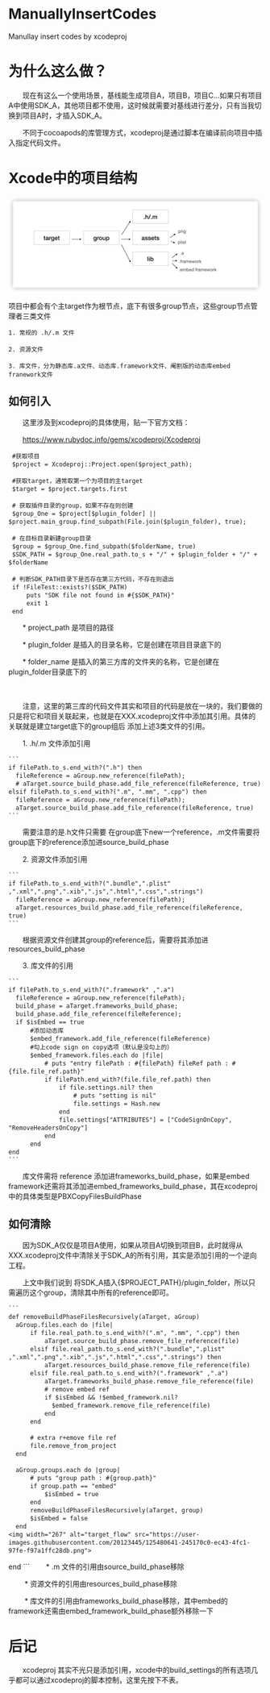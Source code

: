# ManuallyInsertCodes
Manullay insert codes by xcodeproj

# 为什么这么做？

　　现在有这么一个使用场景，基线能生成项目A，项目B，项目C...如果只有项目A中使用SDK_A，其他项目都不使用，这时候就需要对基线进行差分，只有当我切换到项目A时，才插入SDK_A。

　　不同于cocoapods的库管理方式，xcodeproj是通过脚本在编译前向项目中插入指定代码文件。

# Xcode中的项目结构

   ![target_flow](target_flow.png)

   项目中都会有个主target作为根节点，底下有很多group节点，这些group节点管理者三类文件

    1. 常规的 .h/.m 文件

    2. 资源文件

    3. 库文件，分为静态库.a文件、动态库.framework文件、阉割版的动态库embed franework文件

## 如何引入

　　这里涉及到xcodeproj的具体使用，贴一下官方文档：

　　https://www.rubydoc.info/gems/xcodeproj/Xcodeproj

   ```
    #获取项目
    $project = Xcodeproj::Project.open($project_path);

    #获取target，通常取第一个为项目的主target
    $target = $project.targets.first

    # 获取插件目录的group，如果不存在则创建
    $group_One = $project[$plugin_folder] || $project.main_group.find_subpath(File.join($plugin_folder), true);

    # 在目标目录新建group目录
    $group = $group_One.find_subpath($folderName, true)
    $SDK_PATH = $group_One.real_path.to_s + "/" + $plugin_folder + "/" + $folderName

    # 判断SDK_PATH目录下是否存在第三方代码，不存在则退出
    if !FileTest::exists?($SDK_PATH)
        puts "SDK file not found in #{$SDK_PATH}"
        exit 1
    end
   ```
　　* project_path 是项目的路径

　　* plugin_folder 是插入的目录名称，它是创建在项目目录底下的

　　* folder_name 是插入的第三方库的文件夹的名称，它是创建在plugin_folder目录底下的

　　

　　注意，这里的第三库的代码文件其实和项目的代码是放在一块的，我们要做的只是将它和项目关联起来，也就是在XXX.xcodeproj文件中添加其引用。具体的关联就是建立target底下的group组后 添加上述3类文件的引用。

　　1. .h/.m 文件添加引用

    ```
    if filePath.to_s.end_with?(".h") then
      fileReference = aGroup.new_reference(filePath);
      # aTarget.source_build_phase.add_file_reference(fileReference, true)
    elsif filePath.to_s.end_with?(".m", ".mm", ".cpp") then
      fileReference = aGroup.new_reference(filePath);
      aTarget.source_build_phase.add_file_reference(fileReference, true)
    ```
 　　需要注意的是.h文件只需要 在group底下new一个reference，.m文件需要将group底下的reference添加进source_build_phase

　　2. 资源文件添加引用

    ```
    if filePath.to_s.end_with?(".bundle",".plist" ,".xml",".png",".xib",".js",".html",".css",".strings")
      fileReference = aGroup.new_reference(filePath);
      aTarget.resources_build_phase.add_file_reference(fileReference, true)
    ```
 　　根据资源文件创建其group的reference后，需要将其添加进resources_build_phase

　　3. 库文件的引用

    ```
    if filePath.to_s.end_with?(".framework" ,".a")
      fileReference = aGroup.new_reference(filePath);
      build_phase = aTarget.frameworks_build_phase;
      build_phase.add_file_reference(fileReference);
      if $isEmbed == true
          #添加动态库
          $embed_framework.add_file_reference(fileReference)
          #勾上code sign on copy选项（默认是没勾上的）
          $embed_framework.files.each do |file|
              # puts "entry filePath : #{filePath} fileRef path : #{file.file_ref.path}"
              if filePath.end_with?(file.file_ref.path) then
                  if file.settings.nil? then
                      # puts "setting is nil"
                      file.settings = Hash.new
                  end
                  file.settings["ATTRIBUTES"] = ["CodeSignOnCopy", "RemoveHeadersOnCopy"]
              end
          end
    end
    ```
 　　库文件需将 reference 添加进frameworks_build_phase，如果是embed framework还需将其添加进embed_frameworks_build_phase，其在xcodeproj中的具体类型是PBXCopyFilesBuildPhase



## 如何清除

　　因为SDK_A仅仅是项目A使用，如果从项目A切换到项目B，此时就得从XXX.xcodeproj文件中清除关于SDK_A的所有引用，其实是添加引用的一个逆向工程。

　　上文中我们说到 将SDK_A插入{$PROJECT_PATH}/plugin_folder，所以只需遍历这个group，清除其中所有的reference即可。

    ```
    def removeBuildPhaseFilesRecursively(aTarget, aGroup)
      aGroup.files.each do |file|
          if file.real_path.to_s.end_with?(".m", ".mm", ".cpp") then
              aTarget.source_build_phase.remove_file_reference(file)
          elsif file.real_path.to_s.end_with?(".bundle",".plist" ,".xml",".png",".xib",".js",".html",".css",".strings") then
              aTarget.resources_build_phase.remove_file_reference(file)
          elsif file.real_path.to_s.end_with?(".framework" ,".a")
              aTarget.frameworks_build_phase.remove_file_reference(file)
              # remove embed ref
              if $isEmbed && !$embed_framework.nil?
                $embed_framework.remove_file_reference(file)
              end
          end

          # extra r+emove file ref
          file.remove_from_project
      end

      aGroup.groups.each do |group|
          # puts "group path : #{group.path}"
          if group.path == "embed"
              $isEmbed = true
          end
          removeBuildPhaseFilesRecursively(aTarget, group)
          $isEmbed = false
      end
    <img width="267" alt="target_flow" src="https://user-images.githubusercontent.com/20123445/125480641-245170c0-ec43-4fc1-97fe-f97a1ffc28db.png">
end
    ```
 　　* .m 文件的引用由source_build_phase移除

　　 * 资源文件的引用由resources_build_phase移除

　　 * 库文件的引用由frameworks_build_phase移除，其中embed的framework还需由embed_framework_build_phase额外移除一下

# 后记

　　xcodeproj 其实不光只是添加引用，xcode中的build_settings的所有选项几乎都可以通过xcodeproj的脚本控制，这里先按下不表。
